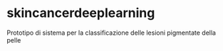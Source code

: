 # skincancerdeeplearning
Prototipo di sistema per la classificazione delle lesioni pigmentate della pelle
